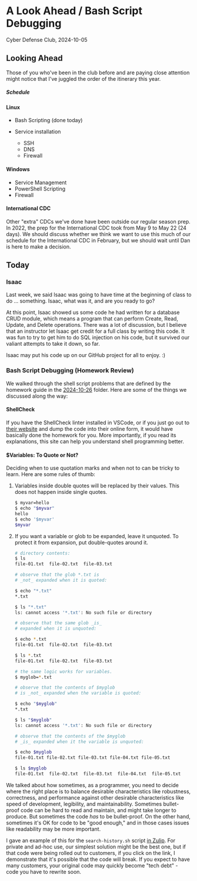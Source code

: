 # A Look Ahead / Bash Script Debugging

Cyber Defense Club, 2024-10-05

## Looking Ahead

Those of you who've been in the club before and are paying close attention might notice that I've juggled the order of the itinerary this year.

##### Schedule

#### Linux

* Bash Scripting (done today)
* Service installation

  * SSH
  * DNS
  * Firewall

#### Windows

* Service Management
* PowerShell Scripting
* Firewall

#### International CDC

Other "extra" CDCs we've done have been outside our regular season prep. In 2022, the prep for the International CDC took from May 9 to May 22 (24 days). We should discuss whether we think we want to use this much of our schedule for the International CDC in February, but we should wait until Dan is here to make a decision.

## Today

### Isaac

Last week, we said Isaac was going to have time at the beginning of class to do ... something. Isaac, what was it, and are you ready to go?

At this point, Isaac showed us some code he had written for a database CRUD module, which means a program that can perform Create, Read, Update, and Delete operations. There was a lot of discussion, but I believe that an instructor let Isaac get credit for a full class by writing this code. It was fun to try to get him to do SQL injection on his code, but it survived our valiant attempts to take it down, so far.

Isaac may put his code up on our GitHub project for all to enjoy. :)

### Bash Script Debugging (Homework Review)

We walked through the shell script problems that are defined by the homework guide in the [2024-10-26](../2024-10-26) folder. Here are some of the things we discussed along the way:

#### ShellCheck

If you have the ShellCheck linter installed in VSCode, or if you just go out to [their website](https://shellcheck.net) and dump the code into their online form, it would have basically done the homework for you. More importantly, if you read its explanations, this site can help you understand shell programming better.

#### $Variables: To Quote or Not?

Deciding when to use quotation marks and when not to can be tricky to learn. Here are some rules of thumb:

1. Variables inside double quotes will be replaced by their values. This does not happen inside single quotes.

   ```bash
   $ myvar=hello
   $ echo "$myvar"
   hello
   $ echo '$myvar'
   $myvar
   ```
2. If you want a variable or glob to be expanded, leave it unquoted. To protect it from expansion, put double-quotes around it.

   ```bash
   # directory contents:
   $ ls
   file-01.txt  file-02.txt  file-03.txt

   # observe that the glob *.txt is
   # _not_ expanded when it is quoted:

   $ echo "*.txt"
   *.txt

   $ ls "*.txt"
   ls: cannot access '*.txt': No such file or directory

   # observe that the same glob _is_
   # expanded when it is unquoted:

   $ echo *.txt
   file-01.txt  file-02.txt  file-03.txt

   $ ls *.txt
   file-01.txt  file-02.txt  file-03.txt

   # the same logic works for variables.   
   $ myglob=*.txt

   # observe that the contents of $myglob 
   # is _not_ expanded when the variable is quoted:

   $ echo "$myglob"
   *.txt

   $ ls "$myglob"
   ls: cannot access '*.txt': No such file or directory

   # observe that the contents of the $myglob
   # _is_ expanded when it the variable is unquoted:

   $ echo $myglob
   file-01.txt file-02.txt file-03.txt file-04.txt file-05.txt

   $ ls $myglob
   file-01.txt  file-02.txt  file-03.txt  file-04.txt  file-05.txt

   ```
   
We talked about how sometimes, as a programmer, you need to decide where the right place is to balance desirable characteristics like robustness, correctness, and performance against other desirable characteristics like speed of development, legibility, and maintainability. Sometimes bullet-proof code can be hard to read and maintain, and might take longer to produce. But sometimes the code _has_ to be bullet-proof. On the other hand, sometimes it's OK for code to be "good enough," and in those cases issues like readability may be more important.

I gave an example of this for the `search-history.sh` script [in Zulip](https://cyberdefense.zulipchat.com/#narrow/channel/406656-random/topic/random.20tech/near/480349628). For private and ad-hoc use, our simplest solution might be the best one, but if that code were being rolled out to customers, if you click on the link, I demonstrate that it's possible that the code will break. If you expect to have many customers, your original code may quickly become "tech debt" - code you have to rewrite soon.
